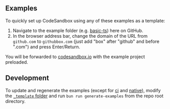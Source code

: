 ## Examples

To quickly set up CodeSandbox using any of these examples as a template:

1. Navigate to the example folder (e.g. [basic-ts](./basic-ts/)) here on GitHub.
2. In the browser address bar, change the domain of the URL from `github.com` to `githubbox.com` (just add "box" after "github" and before ".com") and press Enter/Return.

You will be forwarded to [codesandbox.io](https://codesandbox.io) with the example project preloaded.

## Development

To update and regenerate the examples (except for [ci](./ci/) and [native](./native/)), modify the [`_template` folder](./_template/) and run `bun run generate-examples` from the repo root directory.
